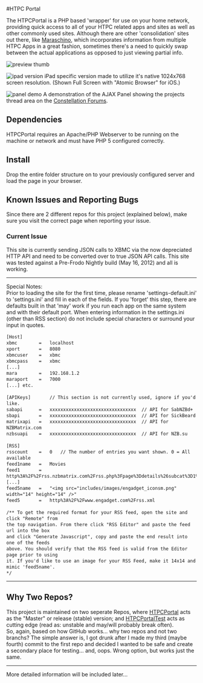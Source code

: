 #HTPC Portal

The HTPCPortal is a PHP based 'wrapper' for use on your home network, providing quick access to all of your HTPC related apps and sites as well as other commonly used sites. Although there are other 'consolidation' sites out there, like [Maraschino](http://maraschinoproject.com), which incorporates information from multiple HTPC Apps in a great fashion, sometimes there's a need to quickly swap between the actual applications as opposed to just viewing partial info.

![preview thumb](https://photos-1.dropbox.com/i/o/u6TwI5WLm7i8clWRwQSKkWs8pyCpHVF9l6AOvIYRIas/55460583/1337936400/fe03233/HTPCPortal-Home.png)

![ipad version](https://photos-3.dropbox.com/i/o/MR_bPRclfLzfu9-e16HCCobeMH5m87qvUt0OLtpYhrk/55460583/1337936400/aae7beb/iPad-FullScreen.png)
iPad specific version made to utilize it's native 1024x768 screen resolution. (Shown Full Screen with "Atomic Browser" for iOS.)

![panel demo](https://photos-3.dropbox.com/i/o/QLLFj7KWBw4zXMM-LmikWDfAsrnX5DMQYd3OJt0BTeo/55460583/1337936400/8b6211b/HTPCPortal-Panel.png)
A demonstration of the AJAX Panel showing the projects thread area on the [Constellation Forums](http://constellation.ictcsc.net/index.php?board=33.0).

## Dependencies
HTPCPortal requires an Apache/PHP Webserver to be running on the machine or network and must have PHP 5 configured correctly.

## Install
Drop the entire folder structure on to your previously configured server and load the page in your browser.

## Known Issues and Reporting Bugs
Since there are 2 different repos for this project (explained below), make sure you visit the correct page when reporting your issue.

### Current Issue
This site is currently sending JSON calls to XBMC via the now depreciated HTTP API and need to be converted over to true JSON API calls. This site was tested against a Pre-Frodo Nightly build (May 16, 2012) and all is working.

-----------------------------------------------------------------------------------------------------------------------------------------------------------------
Special Notes:<br />
	Prior to loading the site for the first time, please rename 'settings-default.ini' to 'settings.ini' and fill in each of the fields. If you 'forget' this step, there are defaults built in that 'may' work if you run each app on the same system and with their default port. When entering information in the settings.ini (other than RSS section) do not include special characters or surround your input in quotes.

	[Host]
	xbmc		=	localhost
	xport		=	8080
	xbmcuser	=	xbmc
	xbmcpass	=	xbmc
	[...]
	mara		=	192.168.1.2
	maraport	=	7000
	[...] etc.
	
	[APIKeys]		// This section is not currently used, ignore if you'd like.
	sabapi		=	xxxxxxxxxxxxxxxxxxxxxxxxxxxxxxxx  // API for SabNZBd+
	sbapi		=	xxxxxxxxxxxxxxxxxxxxxxxxxxxxxxxx  // API for SickBeard
	matrixapi	=	xxxxxxxxxxxxxxxxxxxxxxxxxxxxxxxx  // API for NZBMatrix.com
	nzbsuapi	=	xxxxxxxxxxxxxxxxxxxxxxxxxxxxxxxx  // API for NZB.su
	
	[RSS]
	rsscount	=	0	// The number of entries you want shown. 0 = All available
	feed1name	=	Movies
	feed1		=	http%3A%2F%2Frss.nzbmatrix.com%2Frss.php%3Fpage%3Ddetails%26subcat%3D1%26english%3D1
	[...]
	feed5name	=	"<img src="includes/images/engadget_iconsm.png" width="14" height="14" />"
	feed5		=	http%3A%2F%2Fwww.engadget.com%2Frss.xml

	/** To get the required format for your RSS feed, open the site and click "Remote" from
	the top navigation. From there click "RSS Editor" and paste the feed url into the box
	and click "Generate Javascript", copy and paste the end result into one of the feeds
	above. You should verify that the RSS feed is valid from the Editor page prior to using
	it. If you'd like to use an image for your RSS Feed, make it 14x14 and mimic 'feed5name'.
	*/

-----------------------------------------------------------------------------------------------------------------------------------------------------------------
## Why Two Repos?
This project is maintained on two seperate Repos, where [HTPCPortal](https://github.com/Archigos/HTPCPortal) acts as the "Master" or release (stable) version; and [HTPCPortalTest](https://github.com/Archigos/HTPCPortalTest) acts as cutting edge (read as: unstable and may/will probably break often).<br />
So, again, based on how GitHub works... why two repos and not two branchs? The simple answer is, I got drunk after I made my third (maybe fourth) commit to the first repo and decided I wanted to be safe and create a secondary place for testing... and, oops. Wrong option, but works just the same.

-----------------------------------------------------------------------------------------------------------------------------------------------------------------
More detailed information will be included later...